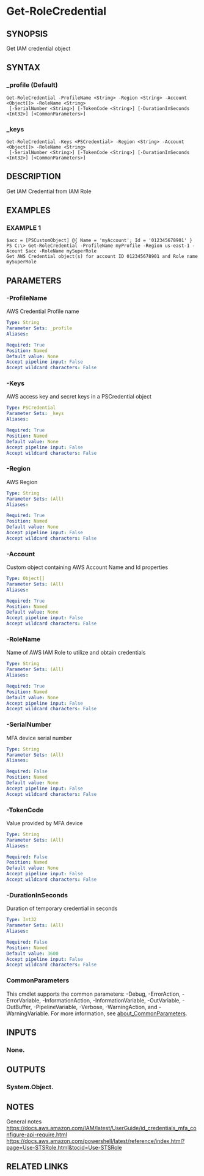 # Get-RoleCredential

## SYNOPSIS
Get IAM credential object

## SYNTAX

### _profile (Default)
```
Get-RoleCredential -ProfileName <String> -Region <String> -Account <Object[]> -RoleName <String>
 [-SerialNumber <String>] [-TokenCode <String>] [-DurationInSeconds <Int32>] [<CommonParameters>]
```

### _keys
```
Get-RoleCredential -Keys <PSCredential> -Region <String> -Account <Object[]> -RoleName <String>
 [-SerialNumber <String>] [-TokenCode <String>] [-DurationInSeconds <Int32>] [<CommonParameters>]
```

## DESCRIPTION
Get IAM Credential from IAM Role

## EXAMPLES

### EXAMPLE 1
```
$acc = [PSCustomObject] @{ Name = 'myAccount'; Id = '012345678901' }
PS C:\> Get-RoleCredential -ProfileName myProfile -Region us-east-1 -Acount $acc -RoleName mySuperRole
Get AWS Credential object(s) for account ID 012345678901 and Role name mySuperRole
```

## PARAMETERS

### -ProfileName
AWS Credential Profile name

```yaml
Type: String
Parameter Sets: _profile
Aliases:

Required: True
Position: Named
Default value: None
Accept pipeline input: False
Accept wildcard characters: False
```

### -Keys
AWS access key and secret keys in a PSCredential object

```yaml
Type: PSCredential
Parameter Sets: _keys
Aliases:

Required: True
Position: Named
Default value: None
Accept pipeline input: False
Accept wildcard characters: False
```

### -Region
AWS Region

```yaml
Type: String
Parameter Sets: (All)
Aliases:

Required: True
Position: Named
Default value: None
Accept pipeline input: False
Accept wildcard characters: False
```

### -Account
Custom object containing AWS Account Name and Id properties

```yaml
Type: Object[]
Parameter Sets: (All)
Aliases:

Required: True
Position: Named
Default value: None
Accept pipeline input: False
Accept wildcard characters: False
```

### -RoleName
Name of AWS IAM Role to utilize and obtain credentials

```yaml
Type: String
Parameter Sets: (All)
Aliases:

Required: True
Position: Named
Default value: None
Accept pipeline input: False
Accept wildcard characters: False
```

### -SerialNumber
MFA device serial number

```yaml
Type: String
Parameter Sets: (All)
Aliases:

Required: False
Position: Named
Default value: None
Accept pipeline input: False
Accept wildcard characters: False
```

### -TokenCode
Value provided by MFA device

```yaml
Type: String
Parameter Sets: (All)
Aliases:

Required: False
Position: Named
Default value: None
Accept pipeline input: False
Accept wildcard characters: False
```

### -DurationInSeconds
Duration of temporary credential in seconds

```yaml
Type: Int32
Parameter Sets: (All)
Aliases:

Required: False
Position: Named
Default value: 3600
Accept pipeline input: False
Accept wildcard characters: False
```

### CommonParameters
This cmdlet supports the common parameters: -Debug, -ErrorAction, -ErrorVariable, -InformationAction, -InformationVariable, -OutVariable, -OutBuffer, -PipelineVariable, -Verbose, -WarningAction, and -WarningVariable. For more information, see [about_CommonParameters](http://go.microsoft.com/fwlink/?LinkID=113216).

## INPUTS

### None.
## OUTPUTS

### System.Object.
## NOTES
General notes
https://docs.aws.amazon.com/IAM/latest/UserGuide/id_credentials_mfa_configure-api-require.html
https://docs.aws.amazon.com/powershell/latest/reference/index.html?page=Use-STSRole.html&tocid=Use-STSRole

## RELATED LINKS
